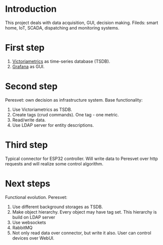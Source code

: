 # Introduction
This project deals with data acquisition, GUI, decision making.
Fileds: smart home, IoT, SCADA, dispatching and monitoring systems.
# First step
1. [Victoriametrics](https://victoriametrics.com/) as time-series database (TSDB).
2. [Grafana](https://grafana.com/) as GUI.
# Second step
Peresvet: own decision as infrastructure system.
Base functionality:
1. Use Victoriametrics as TSDB.
2. Create tags (crud commands). One tag - one metric.
3. Read/write data.
4. Use LDAP server for entity descriptions.
# Third step
Typical connector for ESP32 controller.
Will write data to Peresvet over http requests and will realize some control algorithm.
# Next steps
Functional evolution.
Peresvet:
1. Use different background storages as TSDB.
2. Make object hierarchy. Every object may have tag set.
   This hierarchy is build on LDAP server
3. Use websockets
4. RabbitMQ
5. Not only read data over connector, but write it also. User can control devices over WebUI.

